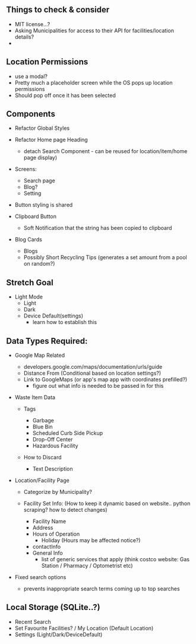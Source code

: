 ## Things to check & consider 
- MIT license...?
- Asking Municipalities for access to their API for facilities/location details?
- 



## Location Permissions
- use a modal?
- Pretty much a placeholder screen while the OS pops up location permissions
- Should pop off once it has been selected


## Components

- Refactor Global Styles
- Refactor Home page Heading 
    - detach Search Component - can be reused for location/item/home page display)

- Screens:
    - Search page
    - Blog?
    - Setting


- Button styling is shared
- Clipboard Button
    - Soft Notification that the string has been copied to clipboard

- Blog Cards
    - Blogs
    - Possibly Short Recycling Tips (generates a set amount from a pool on random?)


## Stretch Goal

- Light Mode
    - Light
    - Dark
    - Device Default(settings)
        - learn how to establish this


## Data Types Required:

- Google Map Related
    - developers.google.com/maps/documentation/urls/guide
    - Distance From (Conditional based on location settings?)
    - Link to GoogleMaps (or app's map app with coordinates prefilled?)
        - figure out what info is needed to be passed in for this

- Waste Item Data
    - Tags
        - Garbage
        - Blue Bin
        - Scheduled Curb Side Pickup 
        - Drop-Off Center
        - Hazardous Facility

    - How to Discard
        - Text Description

- Location/Facility Page
    - Categorize by Municipality?

    - Facility Set Info: (How to keep it dynamic based on website.. python scraping? how to detect changes)
        - Facility Name
        - Address
        - Hours of Operation
            - Holiday (Hours may be affected notice?)
        - contactInfo
        - General Info
            - list of generic services that apply (think costco website: Gas Station / Pharmacy / Optometrist etc)

- Fixed search options
    - prevents inappropriate search terms coming up to top searches


## Local Storage (SQLite..?)
- Recent Search
- Set Favourite Facilities? / My Location (Default Location)
- Settings (Light/Dark/DeviceDefault)